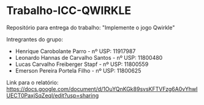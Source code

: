 # Trabalho-ICC-QWIRKLE
Repositório para entrega do trabalho: "Implemente o jogo Qwirkle"

Intregrantes do grupo:

- Henrique Carobolante Parro - nº USP: 11917987
- Leonardo Hannas de Carvalho Santos  - nº USP: 11800480
- Lucas Carvalho Freiberger Stapf - nº USP: 11800559
- Emerson Pereira Portela Filho - nº USP: 11800625

Link para o relatório: https://docs.google.com/document/d/1OuYQnKGk89svsKFTVFzg6A0vYhwIUECT0PaxjSqZeqI/edit?usp=sharing
